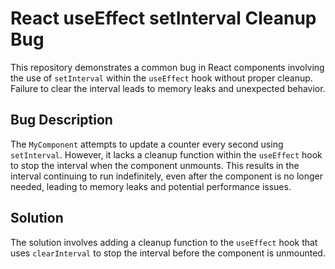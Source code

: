 # React useEffect setInterval Cleanup Bug

This repository demonstrates a common bug in React components involving the use of `setInterval` within the `useEffect` hook without proper cleanup.  Failure to clear the interval leads to memory leaks and unexpected behavior.

## Bug Description

The `MyComponent` attempts to update a counter every second using `setInterval`. However, it lacks a cleanup function within the `useEffect` hook to stop the interval when the component unmounts. This results in the interval continuing to run indefinitely, even after the component is no longer needed, leading to memory leaks and potential performance issues.

## Solution

The solution involves adding a cleanup function to the `useEffect` hook that uses `clearInterval` to stop the interval before the component is unmounted.